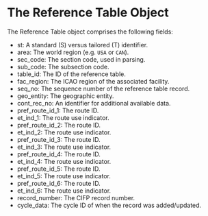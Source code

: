 # The Reference Table Object

The Reference Table object comprises the following fields:

- st: A standard (S) versus tailored (T) identifier.
- area: The world region (e.g. `USA` or `CAN`).
- sec_code: The section code, used in parsing.
- sub_code: The subsection code.
- table_id: The ID of the reference table.
- fac_region: The ICAO region of the associated facility.
- seq_no: The sequence number of the reference table record.
- geo_entity: The geographic entity.
- cont_rec_no: An identifier for additional available data.
- pref_route_id_1: The route ID.
- et_ind_1: The route use indicator.
- pref_route_id_2: The route ID.
- et_ind_2: The route use indicator.
- pref_route_id_3: The route ID.
- et_ind_3: The route use indicator.
- pref_route_id_4: The route ID.
- et_ind_4: The route use indicator.
- pref_route_id_5: The route ID.
- et_ind_5: The route use indicator.
- pref_route_id_6: The route ID.
- et_ind_6: The route use indicator.
- record_number: The CIFP record number.
- cycle_data: The cycle ID of when the record was added/updated.
